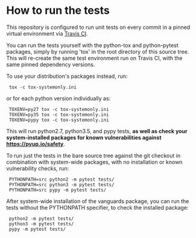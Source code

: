 # How to run the tests

This repository is configured to run unit tests on every commit in a pinned
virtual environment via [Travis CI](https://travis-ci.org/mikeperry-tor/vanguards/).

You can run the tests yourself with the python-tox and python-pytest packages,
simply by running 'tox' in the root directory of this source tree. This will
re-create the same test environment run on Travis CI, with the same pinned
dependency versions.

To use your distribution's packages instead, run:

```
 tox -c tox-systemonly.ini
```

or for each python version individually as:

```
 TOXENV=py27 tox -c tox-systemonly.ini
 TOXENV=py35 tox -c tox-systemonly.ini
 TOXENV=pypy tox -c tox-systemonly.ini
```


This will run python2.7, python3.5, and pypy tests, **as well as check your
system-installed packages for known vulnerabilities against
https://pyup.io/safety**.

To run just the tests in the bare source tree against the git checkout in
combination with system-wide packages, with no installation or known
vulnerability checks, run:

```
 PYTHONPATH=src python2 -m pytest tests/
 PYTHONPATH=src python3 -m pytest tests/
 PYTHONPATH=src pypy -m pytest tests/ 
```

After system-wide installation of the vanguards package, you can run the tests
without the PYTHONPATH specifier, to check the installed package:

```
 python2 -m pytest tests/
 python3 -m pytest tests/
 pypy -m pytest tests/ 
```
